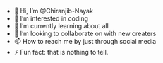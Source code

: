 - 👋 Hi, I’m @Chiranjib-Nayak
- 👀 I’m interested in coding
- 🌱 I’m currently learning about all
- 💞️ I’m looking to collaborate on with new creaters
- 📫 How to reach me by just through social media
- ⚡ Fun fact: that is nothing to tell.

<!---
Chiranjib-Nayak/Chiranjib-Nayak is a ✨ special ✨ repository because its `README.md` (this file) appears on your GitHub profile.
You can click the Preview link to take a look at your changes.
--->

